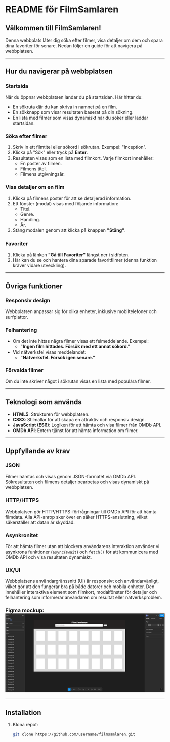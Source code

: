 # README för FilmSamlaren

## Välkommen till FilmSamlaren!
Denna webbplats låter dig söka efter filmer, visa detaljer om dem och spara dina favoriter för senare. Nedan följer en guide för att navigera på webbplatsen.

---

## Hur du navigerar på webbplatsen

### Startsida
När du öppnar webbplatsen landar du på startsidan. Här hittar du:
- En sökruta där du kan skriva in namnet på en film.
- En sökknapp som visar resultaten baserat på din sökning.
- En lista med filmer som visas dynamiskt när du söker eller laddar startsidan.

### Söka efter filmer
1. Skriv in ett filmtitel eller sökord i sökrutan. Exempel: "Inception".
2. Klicka på "Sök" eller tryck på **Enter**.
3. Resultaten visas som en lista med filmkort. Varje filmkort innehåller:
    - En poster av filmen.
    - Filmens titel.
    - Filmens utgivningsår.

### Visa detaljer om en film
1. Klicka på filmens poster för att se detaljerad information.
2. Ett fönster (modal) visas med följande information:
    - Titel.
    - Genre.
    - Handling.
    - År.
3. Stäng modalen genom att klicka på knappen **"Stäng"**.

### Favoriter
1. Klicka på länken **"Gå till Favoriter"** längst ner i sidfoten.
2. Här kan du se och hantera dina sparade favoritfilmer (denna funktion kräver vidare utveckling).

---

## Övriga funktioner

### Responsiv design
Webbplatsen anpassar sig för olika enheter, inklusive mobiltelefoner och surfplattor.

### Felhantering
- Om det inte hittas några filmer visas ett felmeddelande. Exempel: 
  - **"Ingen film hittades. Försök med ett annat sökord."**
- Vid nätverksfel visas meddelandet:
  - **"Nätverksfel. Försök igen senare."**

### Förvalda filmer
Om du inte skriver något i sökrutan visas en lista med populära filmer.

---

## Teknologi som används

- **HTML5**: Strukturen för webbplatsen.
- **CSS3**: Stilmallar för att skapa en attraktiv och responsiv design.
- **JavaScript (ES6)**: Logiken för att hämta och visa filmer från OMDb API.
- **OMDb API**: Extern tjänst för att hämta information om filmer.

---

## Uppfyllande av krav

### JSON
Filmer hämtas och visas genom JSON-formatet via OMDb API. Sökresultaten och filmens detaljer bearbetas och visas dynamiskt på webbplatsen.

### HTTP/HTTPS
Webbplatsen gör HTTP/HTTPS-förfrågningar till OMDb API för att hämta filmdata. Alla API-anrop sker över en säker HTTPS-anslutning, vilket säkerställer att datan är skyddad.

### Asynkronitet
För att hämta filmer utan att blockera användarens interaktion använder vi asynkrona funktioner (`async`/`await`) och `fetch()` för att kommunicera med OMDb API och visa resultaten dynamiskt.

### UX/UI
Webbplatsens användargränssnitt (UI) är responsivt och användarvänligt, vilket gör att den fungerar bra på både datorer och mobila enheter. Den innehåller interaktiva element som filmkort, modalfönster för detaljer och felhantering som informerar användaren om resultat eller nätverksproblem.

### Figma mockup: ![figma mockup](<Figma mockuop.png>)

---

## Installation

1. Klona repot:
   ```bash
   git clone https://github.com/username/filmsamlaren.git

